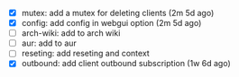 - [x] mutex: add a mutex for deleting clients (2m 5d ago)
- [x] config: add config in webgui option (2m 5d ago)
- [ ] arch-wiki: add to arch wiki
- [ ] aur: add to aur
- [ ] reseting: add reseting and context
- [x] outbound: add client outbound subscription (1w 6d ago)

